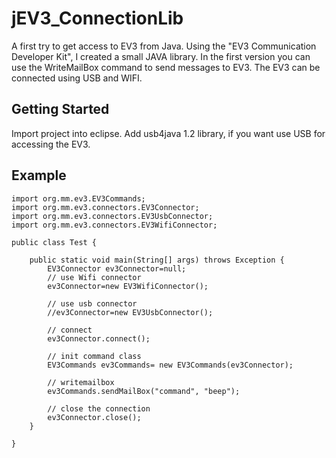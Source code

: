 # jEV3_ConnectionLib
A first try to get access to EV3 from Java. 
Using the "EV3 Communication Developer Kit", I created a small JAVA library. In the first version you can use the WriteMailBox command to 
send messages to EV3. The EV3 can be connected using USB and WIFI.

## Getting Started
Import project into eclipse. Add usb4java 1.2 library, if you want use USB for accessing the EV3.

## Example
```
import org.mm.ev3.EV3Commands;
import org.mm.ev3.connectors.EV3Connector;
import org.mm.ev3.connectors.EV3UsbConnector;
import org.mm.ev3.connectors.EV3WifiConnector;

public class Test {

	public static void main(String[] args) throws Exception {
		EV3Connector ev3Connector=null;
		// use Wifi connector
		ev3Connector=new EV3WifiConnector();
		
		// use usb connector
		//ev3Connector=new EV3UsbConnector();
		
		// connect
		ev3Connector.connect();
		
		// init command class
		EV3Commands ev3Commands= new EV3Commands(ev3Connector);
		
		// writemailbox
		ev3Commands.sendMailBox("command", "beep");
		
		// close the connection
		ev3Connector.close();
	}

}
```

